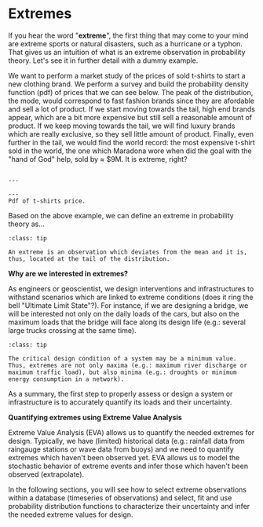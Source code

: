 
# Extremes

If you hear the word "**extreme**", the first thing that may come to your mind are extreme sports or natural disasters, such as a hurricane or a typhon. That gives us an intuition of what is an extreme observation in probability theory. Let's see it in further detail with a dummy example.

We want to perform a market study of the prices of sold t-shirts to start a new clothing brand. We perform a survey and build the probability density function (pdf) of prices that we can see below. The peak of the distribution, the mode, would correspond to fast fashion brands since they are afordable and sell a lot of product. If we start moving towards the tail, high end brands appear, which are a bit more expensive but still sell a reasonable amount of product. If we keep moving towards the tail, we will find luxury brands which are really exclusive, so they sell little amount of product. Finally, even further in the tail, we would find the world record: the most expensive t-shirt sold in the world, the one which Maradona wore when did the goal with the "hand of God" help, sold by $\approx$ $9M. It is extreme, right?

```{figure} ../figures/EVA/pdf_tshirts.png

---

---
Pdf of t-shirts price.
```

Based on the above example, we can define an extreme in probability theory as...

```{admonition} Extreme observation
:class: tip

An extreme is an observation which deviates from the mean and it is, thus, located at the tail of the distribution. 
```



**Why are we interested in extremes?**

As engineers or geoscientist, we design interventions and infrastructures to withstand scenarios which are linked to extreme conditions (does it ring the bell "Ultimate Limit State"?). For instance, if we are designing a bridge, we will be interested not only on the daily loads of the cars, but also on the maximum loads that the bridge will face along its design life (e.g.: several large trucks crossing at the same time).

```{admonition} Extreme minimum observations
:class: tip

The critical design condition of a system may be a minimum value. Thus, extremes are not only maxima (e.g.: maximum river discharge or maximum traffic load), but also minima (e.g.: droughts or minimum energy consumption in a network).
```

As a summary, the first step to properly assess or design a system or infrastructure is to accurately quantify its loads and their uncertainty.

**Quantifying extremes using Extreme Value Analysis**

Extreme Value Analysis (EVA) allows us to quantify the needed extremes for design. Typically, we have (limited) historical data (e.g.: rainfall data from raingauge stations or wave data from buoys) and we need to quantify extremes which haven't been observed yet. EVA allows us to model the stochastic behavior of extreme events and infer those which haven't been observed (extrapolate).

In the following sections, you will see how to select extreme observations within a database (timeseries of observations) and select, fit and use probability distribution functions to characterize their uncertainty and infer the needed extreme values for design.
